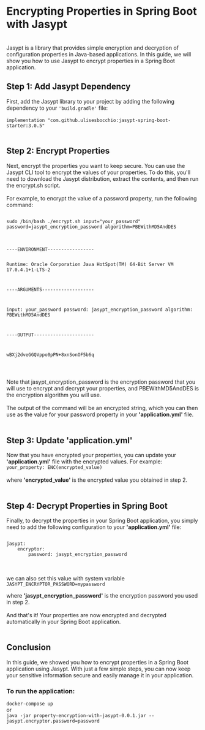 <h1>Encrypting Properties in Spring Boot with Jasypt</h1>
<br>
Jasypt is a library that provides simple encryption and decryption of configuration properties in Java-based applications. In this guide, we will show you how to use Jasypt to encrypt properties in a Spring Boot application.
<br>
<h2>Step 1: Add Jasypt Dependency</h2>
First, add the Jasypt library to your project by adding the following dependency to your <code>'build.gradle'</code> file:
<br><br>
<code>implementation "com.github.ulisesbocchio:jasypt-spring-boot-starter:3.0.5"</code>
<br><br>
<h2>Step 2: Encrypt Properties</h2>
Next, encrypt the properties you want to keep secure. You can use the Jasypt CLI tool to encrypt the values of your properties. To do this, you'll need to download the Jasypt distribution, extract the contents, and then run the encrypt.sh script.
<br><br>
For example, to encrypt the value of a password property, run the following command:

<code>
<br>
sudo /bin/bash ./encrypt.sh input="your_password" password=jasypt_encryption_password algorithm=PBEWithMD5AndDES 
</code>
<br>
<pre>
<code>
----ENVIRONMENT-----------------

Runtime: Oracle Corporation Java HotSpot(TM) 64-Bit Server VM 17.0.4.1+1-LTS-2

----ARGUMENTS-------------------

input: your_password
password: jasypt_encryption_password
algorithm: PBEWithMD5AndDES

----OUTPUT----------------------

wBXj2dveGGQVppo0pPN+8xnSonOF5b6q

</code>
</pre>

Note that jasypt_encryption_password is the encryption password that you will use to encrypt and decrypt your properties, and PBEWithMD5AndDES is the encryption algorithm you will use.
<br><br>
The output of the command will be an encrypted string, which you can then use as the value for your password property in your <b>'application.yml'</b> file.
<br><br>
<h2>Step 3: Update 'application.yml'</h2>
Now that you have encrypted your properties, you can update your <b>'application.yml'</b> file with the encrypted values. For example:
<br>
<code>your_property: ENC(encrypted_value)</code>
<br><br>
where <b>'encrypted_value'</b> is the encrypted value you obtained in step 2.
<br><br>
<h2>Step 4: Decrypt Properties in Spring Boot</h2>
Finally, to decrypt the properties in your Spring Boot application, you simply need to add the following configuration to your <b>'application.yml'</b> file:
<pre>
<code>
jasypt:
    encryptor:
        password: jasypt_encryption_password
</code>
</pre>
<br>
we can also set this value with system variable
<code>
JASYPT_ENCRYPTOR_PASSWORD=mypassword
</code>

where <b>'jasypt_encryption_password'</b> is the encryption password you used in step 2.
<br><br>
And that's it! Your properties are now encrypted and decrypted automatically in your Spring Boot application.
<br><br>
<h2>Conclusion</h2>
In this guide, we showed you how to encrypt properties in a Spring Boot application using Jasypt. With just a few simple steps, you can now keep your sensitive information secure and easily manage it in your application.

<h3>To run the application:</h3>
<code>docker-compose up</code>
<br>
or
<br>
<code>java -jar property-encryption-with-jasypt-0.0.1.jar --jasypt.encryptor.password=password</code>
